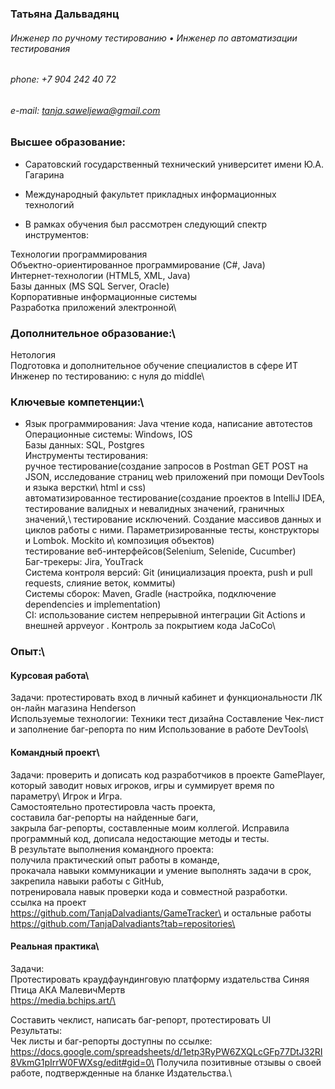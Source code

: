### Татьяна Дальвадянц 
###### Инженер по ручному тестированию • Инженер по автоматизации тестирования 
###### phone: +7 904 242 40 72 
###### e-mail: tanja.saweljewa@gmail.com 


### Высшее образование:
* Саратовский государственный технический университет имени Ю.А. Гагарина
* Международный факультет прикладных информационных технологий

* В рамках обучения был рассмотрен следующий спектр инструментов:

Технологии программирования\
Объектно-ориентированное программирование (C#, Java)\
Интернет-технологии (HTML5, XML, Java)\
Базы данных (MS SQL Server, Oracle)\
Корпоративные информационные системы\
Разработка приложений электронной\

### Дополнительное образование:\
Нетология\
Подготовка и дополнительное обучение специалистов в сфере ИТ\
Инженер по тестированию: с нуля до middle\


### Ключевые компетенции:\

* Язык программирования: Java чтение кода, написание автотестов\
Операционные системы: Windows,  IOS \
Базы данных: SQL,  Postgres\
Инструменты тестирования:\
ручное тестирование(создание запросов в Postman  GET POST на JSON, исследование страниц web приложений при помощи DevTools и языка верстки\ html и css)\
автоматизированное тестирование(создание проектов в IntelliJ IDEA, тестирование валидных и невалидных значений, граничных значений,\ тестирование исключений. Создание массивов данных и циклов работы с ними. Параметризированные тесты, конструкторы и Lombok. Mockito и\ композиция объектов)\
тестирование веб-интерфейсов(Selenium, Selenide, Cucumber)\
Баг-трекеры:  Jira, YouTrack\
Система контроля версий: Git (инициализация проекта, push и pull  requests, слияние веток,  коммиты)\
Cистемы сборок: Maven, Gradle (настройка, подключение dependencies и implementation)\
CI: использование систем непрерывной интеграции Git Actions  и внешней appveyor . Контроль за покрытием кода JaCoCo\

### Опыт:\

#### Курсовая работа\
Задачи: протестировать вход в личный кабинет  и функциональности ЛК он-лайн магазина Henderson\
Используемые технологии: Техники тест дизайна Составление Чек-лист  и заполнение баг-репорта по ним Использование в работе DevTools\

#### Командный проект\
Задачи: проверить  и дописать код разработчиков в проекте GamePlayer, который заводит новых игроков, игры и суммирует время по параметру\ Игрок и Игра.\
Самостоятельно протестировла часть проекта,\
составила баг-репорты на найденные баги,\
закрыла баг-репорты, составленные моим коллегой.  Исправила программный код, дописала недостающие методы и тесты.\
В результате выполнения командного проекта:\
получила практический опыт работы в команде,\
прокачала навыки коммуникации и умение выполнять задачи в срок,\
закрепила навыки работы с GitHub,\
потренировала навык проверки кода и совместной разработки.\
ссылка на проект\
https://github.com/TanjaDalvadiants/GameTracker\
и остальные работы\
https://github.com/TanjaDalvadiants?tab=repositories\

#### Реальная практика\
Задачи:\
Протестировать краудфаундинговую платформу издательства Синяя Птица АКА МалевичМертв\
https://media.bchips.art/\

Составить чеклист, написать баг-репорт, протестировать UI\
Результаты:\
Чек листы и баг-репорты доступны по ссылке:\
https://docs.google.com/spreadsheets/d/1etp3RyPW6ZXQLcGFp77DtJ32RI8VkmG1pIrrW0FWXsg/edit#gid=0\
Получила позитивные отзывы о своей работе, подтвержденные на бланке Издательства.\
